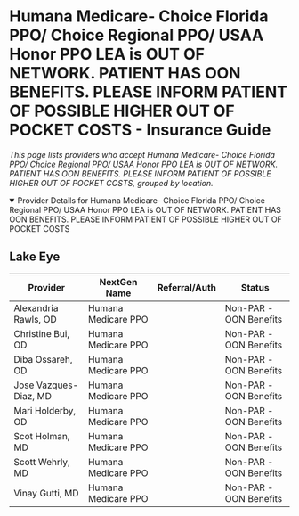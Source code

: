 # Humana Medicare- Choice Florida PPO/ Choice Regional PPO/ USAA Honor PPO LEA is OUT OF NETWORK. PATIENT HAS OON BENEFITS. PLEASE INFORM PATIENT OF POSSIBLE HIGHER OUT OF POCKET COSTS - Insurance Guide

*This page lists providers who accept Humana Medicare- Choice Florida PPO/ Choice Regional PPO/ USAA Honor PPO LEA is OUT OF NETWORK. PATIENT HAS OON BENEFITS. PLEASE INFORM PATIENT OF POSSIBLE HIGHER OUT OF POCKET COSTS, grouped by location.*

<details open><summary>Provider Details for Humana Medicare- Choice Florida PPO/ Choice Regional PPO/ USAA Honor PPO LEA is OUT OF NETWORK. PATIENT HAS OON BENEFITS. PLEASE INFORM PATIENT OF POSSIBLE HIGHER OUT OF POCKET COSTS</summary>

## Lake Eye 

| Provider | NextGen Name | Referral/Auth | Status |
|----------|-------------|--------------|--------|
| Alexandria Rawls, OD | Humana Medicare PPO |  | Non-PAR -OON Benefits |
| Christine Bui, OD | Humana Medicare PPO |  | Non-PAR -OON Benefits |
| Diba Ossareh, OD | Humana Medicare PPO |  | Non-PAR -OON Benefits |
| Jose Vazques-Diaz, MD | Humana Medicare PPO |  | Non-PAR -OON Benefits |
| Mari Holderby, OD | Humana Medicare PPO |  | Non-PAR -OON Benefits |
| Scot Holman, MD | Humana Medicare PPO |  | Non-PAR -OON Benefits |
| Scott Wehrly, MD | Humana Medicare PPO |  | Non-PAR -OON Benefits |
| Vinay Gutti, MD | Humana Medicare PPO |  | Non-PAR -OON Benefits |

</details>

